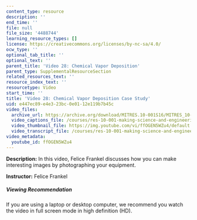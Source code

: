 ```yaml
---
content_type: resource
description: ''
end_time: ''
file: null
file_size: '4488744'
learning_resource_types: []
license: https://creativecommons.org/licenses/by-nc-sa/4.0/
ocw_type: ''
optional_tab_title: ''
optional_text: ''
parent_title: 'Video 28: Chemical Vapor Deposition'
parent_type: SupplementalResourceSection
related_resources_text: ''
resource_index_text: ''
resourcetype: Video
start_time: ''
title: 'Video 28: Chemical Vapor Deposition Case Study'
uid: e447ec89-e4e3-23bc-0e01-12e119b7b45c
video_files:
  archive_url: https://archive.org/download/MITRES.10-001S16/MITRES_10-001S16_Track33_300k.mp4
  video_captions_file: /courses/res-10-001-making-science-and-engineering-pictures-a-practical-guide-to-presenting-your-work-spring-2016/97c8b002324c5f17b0ebd5fe0343e657_ffOGEN5WZu4.vtt
  video_thumbnail_file: https://img.youtube.com/vi/ffOGEN5WZu4/default.jpg
  video_transcript_file: /courses/res-10-001-making-science-and-engineering-pictures-a-practical-guide-to-presenting-your-work-spring-2016/25c51fa3dc8e493a35199930fa1381a4_ffOGEN5WZu4.pdf
video_metadata:
  youtube_id: ffOGEN5WZu4
---
```


**Description:** In this video, Felice Frankel discusses how you can make interesting images by photographing your equipment.

**Instructor:** Felice Frankel

##### Viewing Recommendation

If you are using a laptop or desktop computer, we recommend you watch the video in full screen mode in high definition (HD).

